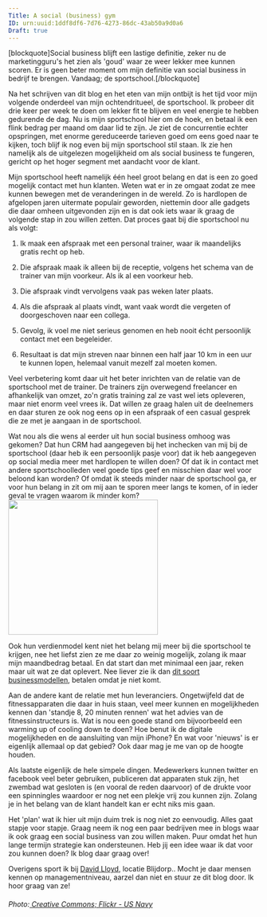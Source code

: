 ```yaml
---
Title: A social (business) gym
ID: urn:uuid:1ddf8df6-7d76-4273-86dc-43ab50a9d0a6
Draft: true
---
```


[blockquote]Social business blijft een lastige definitie, zeker nu de marketingguru's het zien als 'goud' waar ze weer lekker mee kunnen scoren. Er is geen beter moment om mijn definitie van social business in bedrijf te brengen. Vandaag; de sportschool.[/blockquote]</span>

Na het schrijven van dit blog en het eten van mijn ontbijt is het tijd voor mijn volgende onderdeel van mijn ochtendritueel, de sportschool. Ik probeer dit drie keer per week te doen om lekker fit te blijven en veel energie te hebben gedurende de dag. Nu is mijn sportschool hier om de hoek, en betaal ik een flink bedrag per maand om daar lid te zijn. Je ziet de concurrentie echter opspringen, met enorme gereduceerde tarieven goed om eens goed naar te kijken, toch blijf ik nog even bij mijn sportschool stil staan. Ik zie hen namelijk als de uitgelezen mogelijkheid om als social business te fungeren, gericht op het hoger segment met aandacht voor de klant.

Mijn sportschool heeft namelijk één heel groot belang en dat is een zo goed mogelijk contact met hun klanten. Weten wat er in ze omgaat zodat ze mee kunnen bewegen met de veranderingen in de wereld. Zo is hardlopen de afgelopen jaren uitermate populair geworden, niettemin door alle gadgets die daar omheen uitgevonden zijn en is dat ook iets waar ik graag de volgende stap in zou willen zetten. Dat proces gaat bij die sportschool nu als volgt:

1. Ik maak een afspraak met een personal trainer, waar ik maandelijks gratis recht op heb.

2. Die afspraak maak ik alleen bij de receptie, volgens het schema van de trainer van mijn voorkeur. Als ik al een voorkeur heb.

3. Die afspraak vindt vervolgens vaak pas weken later plaats.

4. Als die afspraak al plaats vindt, want vaak wordt die vergeten of doorgeschoven naar een collega.

5. Gevolg, ik voel me niet serieus genomen en heb nooit écht persoonlijk contact met een begeleider.

6. Resultaat is dat mijn streven naar binnen een half jaar 10 km in een uur te kunnen lopen, helemaal vanuit mezelf zal moeten komen.

Veel verbetering komt daar uit het beter inrichten van de relatie van de sportschool met de trainer. De trainers zijn overwegend freelancer en afhankelijk van omzet, zo'n gratis training zal ze vast wel iets opleveren, maar niet enorm veel vrees ik. Dat willen ze graag halen uit de deelnemers en daar sturen ze ook nog eens op in een afspraak of een casual gesprek die ze met je aangaan in de sportschool.

Wat nou als die wens al eerder uit hun social business omhoog was gekomen? Dat hun CRM had aangegeven bij het inchecken van mij bij de sportschool (daar heb ik een persoonlijk pasje voor) dat ik heb aangegeven op social media meer met hardlopen te willen doen? Of dat ik in contact met andere sportschoolleden veel goede tips geef en misschien daar wel voor beloond kan worden? Of omdat ik steeds minder naar de sportschool ga, er voor hun belang in zit om mij aan te sporen meer langs te komen, of in ieder geval te vragen waarom ik minder kom?<a href="http://keesromkes.old/wp-content/uploads/2012/04/socialbusiness.jpg"><img class="alignright size-medium wp-image-2329" title="socialbusiness" src="http://keesromkes.old/wp-content/uploads/2012/09/socialbusiness-300x2711.jpg" alt="" width="300" height="271" /></a>

Ook hun verdienmodel kent niet het belang mij meer bij die sportschool te krijgen, nee het liefst zien ze me daar zo weinig mogelijk, zolang ik maar mijn maandbedrag betaal. En dat start dan met minimaal een jaar, reken maar uit wat ze dat oplevert. Nee liever zie ik dan <a href="http://thenextweb.com/lifehacks/2011/01/25/a-brilliant-idea-to-make-people-visit-the-gym-regularly/" target="_blank">dit soort businessmodellen</a>, betalen omdat je niet komt.

Aan de andere kant de relatie met hun leveranciers. Ongetwijfeld dat de fitnessapparaten die daar in huis staan, veel meer kunnen en mogelijkheden kennen dan 'standje 8, 20 minuten rennen' wat het advies van de fitnessinstructeurs is. Wat is nou een goede stand om bijvoorbeeld een warming up of cooling down te doen? Hoe benut ik de digitale mogelijkheden en de aansluiting van mijn iPhone? En wat voor 'nieuws' is er eigenlijk allemaal op dat gebied? Ook daar mag je me van op de hoogte houden.

Als laatste eigenlijk de hele simpele dingen. Medewerkers kunnen twitter en facebook veel beter gebruiken, publiceren dat apparaten stuk zijn, het zwembad wat gesloten is (en vooral de reden daarvoor) of de drukte voor een spinningles waardoor er nog net een plekje vrij zou kunnen zijn. Zolang je in het belang van de klant handelt kan er echt niks mis gaan.

Het 'plan' wat ik hier uit mijn duim trek is nog niet zo eenvoudig. Alles gaat stapje voor stapje. Graag neem ik nog een paar bedrijven mee in blogs waar ik ook graag een social business van zou willen maken. Puur omdat het hun lange termijn strategie kan ondersteunen. Heb jij een idee waar ik dat voor zou kunnen doen? Ik blog daar graag over!

Overigens sport ik bij <a href="http://www.davidlloyd.nl/nl/home" target="_blank">David Lloyd</a>, locatie Blijdorp.. Mocht je daar mensen kennen op managementniveau, aarzel dan niet en stuur ze dit blog door. Ik hoor graag van ze!
<h6>Photo:<a href="http://www.flickr.com/photos/usnavy/5590118536/" target="_blank"> Creative Commons; Flickr - US Navy</a></h6>
